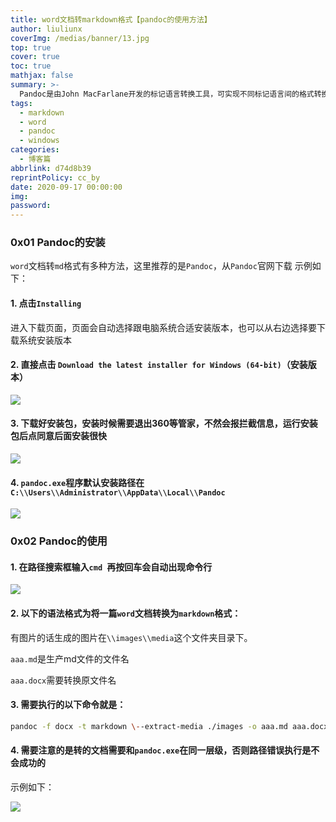 ```yaml
---
title: word文档转markdown格式【pandoc的使用方法】
author: liuliunx
coverImg: /medias/banner/13.jpg
top: true
cover: true
toc: true
mathjax: false
summary: >-
  Pandoc是由John MacFarlane开发的标记语言转换工具，可实现不同标记语言间的格式转换.
tags:
  - markdown
  - word 
  - pandoc
  - windows
categories:
  - 博客篇
abbrlink: d74d8b39
reprintPolicy: cc_by
date: 2020-09-17 00:00:00
img: 
password:
---
```

### 0x01 Pandoc的安装

`word`文档转`md`格式有多种方法，这里推荐的是`Pandoc`，从`Pandoc`官网下载 
示例如下：

#### 1. 点击`Installing`
进入下载页面，页面会自动选择跟电脑系统合适安装版本，也可以从右边选择要下载系统安装版本



#### 2. 直接点击 `Download the latest installer for Windows (64-bit)`（安装版本）
![](https://tpk1-1255836132.cos.ap-nanjing.myqcloud.com/pandoc/image3.png)


#### 3. 下载好安装包，安装时候需要退出360等管家，不然会报拦截信息，运行安装包后点同意后面安装很快
![](https://tpk1-1255836132.cos.ap-nanjing.myqcloud.com/pandoc/image4.png)


#### 4. `pandoc.exe`程序默认安装路径在`C:\\Users\\Administrator\\AppData\\Local\\Pandoc`
![](https://tpk1-1255836132.cos.ap-nanjing.myqcloud.com/pandoc/image5.png)

 

### 0x02 Pandoc的使用

#### 1. 在路径搜索框输入`cmd `再按回车会自动出现命令行

![](https://tpk1-1255836132.cos.ap-nanjing.myqcloud.com/pandoc/image1.png)

#### 2. 以下的语法格式为将一篇`word`文档转换为`markdown`格式：

有图片的话生成的图片在`\\images\\media`这个文件夹目录下。

`aaa.md`是生产md文件的文件名

`aaa.docx`需要转换原文件名

#### 3. 需要执行的以下命令就是：

```bash
pandoc -f docx -t markdown \--extract-media ./images -o aaa.md aaa.docx
```

#### 4. 需要注意的是转的文档需要和`pandoc.exe`在同一层级，否则路径错误执行是不会成功的

示例如下：

![](https://tpk1-1255836132.cos.ap-nanjing.myqcloud.com/pandoc/image2.png)
